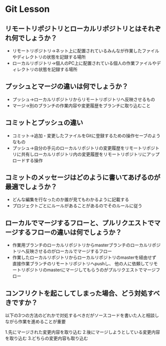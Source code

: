 # Git Lesson

## リモートリポジトリとローカルリポジトリとはそれぞれ何でしょうか？
- リモートリポジトリ→ネット上に配置されているみんなが作業したファイルやディレクトリの状態を記録する場所
- ローカルリポジトリ→個人のPC上に配置されている個人の作業ファイルやディレクトリの状態を記録する場所

## プッシュとマージの違いは何でしょうか？
- プッシュ→ローカルリポジトリからリモートリポジトリへ反映させるもの
- マージ→別のブランチの作業内容や変更履歴をブランチに取り込むこと


## コミットとプッシュの違い
- コミット→追加・変更したファイルをGitに登録するための操作セーブのようなもの
- プッシュ→自分の手元のローカルリポジトリの変更履歴をリモートリポジトリに共有しローカルリポジトリ内の変更履歴をリモートリポジトリにアップロードする操作

## コミットのメッセージはどのように書いてあげるのが最適でしょうか？
- どんな編集を行なったのか誰が見てもわかるように記載する
- プロジェクトごとにルールがあることがあるのでそのルールに従う

## ローカルでマージするフローと、プルリクエストでマージするフローの違いは何でしょうか？
- 作業用ブランチのローカルリポジトリからmasterブランチのローカルリポジトリへ反映させるのがローカルでマージするフロー
- 作業したローカルリポジトリからローカルリポジトリのmasterを経由せず
直接作業ブランチのリモートリポジトリへpushし、
他の人に依頼してリモートリポジトリのmasterにマージしてもらうのがプルリクエストでマージフロー

## コンフリクトを起こしてしまった場合、どう対処すべきですか？

以下の3つの方法のどれかで対処するべきだがソースコードを書いた人と相談しながら作業を進めることが重要

1.先にマージされた変更内容を取り込む
2.後にマージしようとしている変更内容を取り込む
3.どちらの変更内容も取り込む